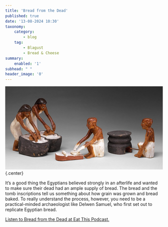 ```yaml
---
title: 'Bread from the Dead'
published: true
date: '13-08-2024 10:30'
taxonomy:
    category:
        - blog
    tag:
        - Blagust
        - Bread & Cheese
summary:
    enabled: '1'
subhead: " "
header_image: '0'
---
```


![Miniature models of two women grinding flour, a man shaping loaves, and a man tending the oven. From a model in the tomb of Meketre, Metropolitan Musdeum of Art, Rogers Fund and Edward S. Harkness Gift, 1920](odb-13-image.jpg){.center}

It’s a good thing the Egyptians believed strongly in an afterlife and wanted to make sure their dead had an ample supply of bread. The bread and the tomb inscriptions tell us something about how grain was grown and bread baked. To really understand the process, however, you need to be a practical-minded archaeologist like Delwen Samuel, who first set out to replicate Egyptian bread.

<a href="https://www.eatthispodcast.com/our-daily-bread-13/" rel=canonical>Listen to Bread from the Dead at Eat This Podcast.</a>